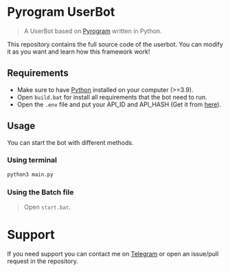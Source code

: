 # Pyrogram UserBot

> A UserBot based on <a href='https://pyrogram.org'>Pyrogram</a> written in Python.

This repository contains the full source code of the userbot. You can modify it as you want and learn how this framework work!

## Requirements

- Make sure to have <a href='https://www.python.org/downloads/'>Python</a> installed on your computer (>=3.9).
- Open `build.bat` for install all requirements that the bot need to run.
- Open the `.env` file and put your API_ID and API_HASH (Get it from <a href='https://my.telegram.org/auth'>here</a>).


## Usage

You can start the bot with different methods.

### Using terminal

```bash
python3 main.py
```

### Using the Batch file

> Open `start.bat`.


# Support

If you need support you can contact me on <a href='https://t.me/djlorenzouasset'>Telegram</a> or open an issue/pull request in the repository.

